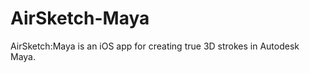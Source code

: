 AirSketch-Maya
==============

AirSketch:Maya is an iOS app for creating true 3D strokes in Autodesk Maya.
